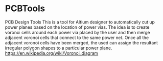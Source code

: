 # PCBTools
PCB Design Tools
This is a tool for Altium designer to automatically cut up power planes based on the location of power vias.
The idea is to create voronoi cells around each power via placed by the user and then merge adjacent voronoi cells
that connect to the same power net. Once all the adjacent voronoi cells have been merged, the used can assign the resultant
irregular polygon shapes to a particular power plane.
https://en.wikipedia.org/wiki/Voronoi_diagram
